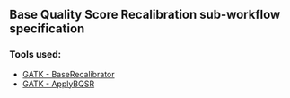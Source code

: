 ## Base Quality Score Recalibration sub-workflow specification

### Tools used:

* [GATK - BaseRecalibrator](https://msk-access.gitbook.io/command-line-tools-cwl/gatk/gatk_baserecalibrator_4.1.2.0)
* [GATK - ApplyBQSR](https://msk-access.gitbook.io/command-line-tools-cwl/gatk/gatk_applybqsr_4.1.2.0)
